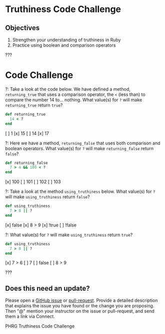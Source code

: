 # Truthiness Code Challenge

## Objectives

1. Strengthen your understanding of truthiness in Ruby
2. Practice using boolean and comparison operators

???

# Code Challenge

?: Take a look at the code below. We have defined a method, `returning_true` that uses a comparison operator, the `<` (less than) to compare the number 14 to... nothing. What value(s) for `?` will make `returning_true` return `true`?

``` ruby
def returning_true
  14 < ?
end
```

[ ] 1
[x] 15
[ ] 14
[x] 17

?: Here we have a method, `returning_false` that uses both comparison and boolean operators. What value(s) for `?` will make `returning_false` return `false`?

``` ruby
def returning_false
  7 > 4 && 100 < ?
end
```

[x] 100
[ ] 101
[ ] 102
[ ] 103

?: Take a look at the method `using_truthiness` below. What value(s) for `?` will make `using_truthiness` return `false`?

```ruby
def using_truthiness
  7 > 8 || ?
end
```

[x] false
[x] 8 > 9
[x] !true
[ ] !false

?: What value(s) for `?` will make `using_truthiness` return `true`?

```ruby
def using_truthiness
  7 > 8 || ?
end
```

[x] 7 > 6
[ ] 7
[ ] false
[ ] 8 > 9

???

## Does this need an update?

Please open a [GitHub issue](https://github.com/learn-co-curriculum/phrg-truthiness-code-challenge/pulls) or [pull-request](https://github.com/learn-co-curriculum/phrg-truthiness-code-challenge/pulls). Provide a detailed description that explains the issue you have found or the change you are proposing. Then "@" mention your instructor on the issue or pull-request, and send them a link via Connect.

<p data-visibility='hidden'>PHRG Truthiness Code Challenge</p>
